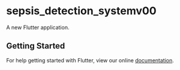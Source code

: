 # sepsis_detection_systemv00

A new Flutter application.

## Getting Started

For help getting started with Flutter, view our online
[documentation](https://flutter.io/).

